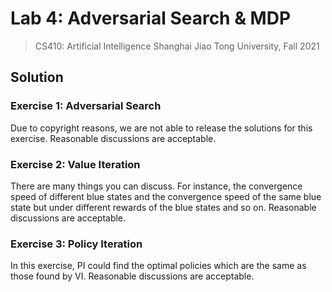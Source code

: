 # Lab 4: Adversarial Search & MDP

> CS410: Artificial Intelligence
> Shanghai Jiao Tong University, Fall 2021

## Solution

### Exercise 1: Adversarial Search

Due to copyright reasons, we are not able to release the solutions for this exercise. Reasonable discussions are acceptable.



### Exercise 2: Value Iteration

There are many things you can discuss. For instance, the convergence speed of different blue states and the convergence speed of the same blue state but under different rewards of the blue states and so on. Reasonable discussions are acceptable.

 

### Exercise 3: Policy Iteration

In this exercise, PI could find the optimal policies which are the same as those found by VI. Reasonable discussions are acceptable.



























